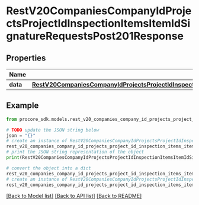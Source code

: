 # RestV20CompaniesCompanyIdProjectsProjectIdInspectionItemsItemIdSignatureRequestsPost201Response


## Properties

Name | Type | Description | Notes
------------ | ------------- | ------------- | -------------
**data** | [**RestV20CompaniesCompanyIdProjectsProjectIdInspectionItemsItemIdSignatureRequestsGet200ResponseDataInner**](RestV20CompaniesCompanyIdProjectsProjectIdInspectionItemsItemIdSignatureRequestsGet200ResponseDataInner.md) |  | [optional] 

## Example

```python
from procore_sdk.models.rest_v20_companies_company_id_projects_project_id_inspection_items_item_id_signature_requests_post201_response import RestV20CompaniesCompanyIdProjectsProjectIdInspectionItemsItemIdSignatureRequestsPost201Response

# TODO update the JSON string below
json = "{}"
# create an instance of RestV20CompaniesCompanyIdProjectsProjectIdInspectionItemsItemIdSignatureRequestsPost201Response from a JSON string
rest_v20_companies_company_id_projects_project_id_inspection_items_item_id_signature_requests_post201_response_instance = RestV20CompaniesCompanyIdProjectsProjectIdInspectionItemsItemIdSignatureRequestsPost201Response.from_json(json)
# print the JSON string representation of the object
print(RestV20CompaniesCompanyIdProjectsProjectIdInspectionItemsItemIdSignatureRequestsPost201Response.to_json())

# convert the object into a dict
rest_v20_companies_company_id_projects_project_id_inspection_items_item_id_signature_requests_post201_response_dict = rest_v20_companies_company_id_projects_project_id_inspection_items_item_id_signature_requests_post201_response_instance.to_dict()
# create an instance of RestV20CompaniesCompanyIdProjectsProjectIdInspectionItemsItemIdSignatureRequestsPost201Response from a dict
rest_v20_companies_company_id_projects_project_id_inspection_items_item_id_signature_requests_post201_response_from_dict = RestV20CompaniesCompanyIdProjectsProjectIdInspectionItemsItemIdSignatureRequestsPost201Response.from_dict(rest_v20_companies_company_id_projects_project_id_inspection_items_item_id_signature_requests_post201_response_dict)
```
[[Back to Model list]](../README.md#documentation-for-models) [[Back to API list]](../README.md#documentation-for-api-endpoints) [[Back to README]](../README.md)


